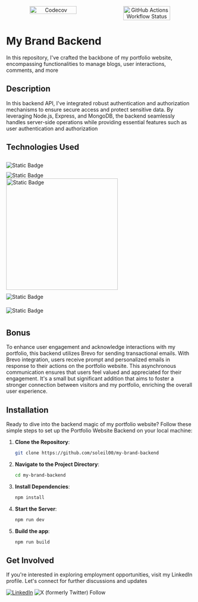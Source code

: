 

<div style="display: flex; justify-content: center;" align="center">
    <img src="https://codecov.io/gh/soleil00/my-brand-backend/branch/main/graph/badge.svg?token=b4e4b079-5d4b-403c-b6fd-14d2bd532291" alt="Codecov" width="50%">
    <img alt="GitHub Actions Workflow Status" src="https://img.shields.io/github/actions/workflow/status/soleil00/my-brand-backend/deploy.yaml" width="50%">
</div>


# My Brand Backend

In this repository, I've crafted the backbone of my portfolio website, encompassing functionalities to manage blogs, user interactions, comments, and more

## Description

In this backend API, I've integrated robust authentication and authorization mechanisms to ensure secure access and protect sensitive data. By leveraging Node.js, Express, and MongoDB, the backend seamlessly handles server-side operations while providing essential features such as user authentication and authorization


## Technologies Used


<div style="display: flex; flex-direction: column; align-items: center;">
  <div style="padding: 10px; width: 100%;">
    <img alt="Static Badge" src="https://img.shields.io/badge/Typescript-superset_of_JavaScript_with_added_syntax_for_types-blue?style=social&logo=Typescript&logoColor=blue&labelColor=green&color=red">
  </div>
  <div style="display: flex; width: 100%;">
    <img alt="Static Badge" src="https://img.shields.io/badge/Express-Javascript_Runtime_environment_for_running_JS_code_on_server_side-blue?style=social&logo=Node.js&logoColor=orange&labelColor=aqua&color=yellow">
  </div>
  <div style="display: flex; width: 100%;">
    <img alt="Static Badge" src="https://img.shields.io/badge/Mongoose-Best_ORM_To_Connect_With_Mongodb_Databse-blue?style=social&logo=mongoose&color=green" width="300">
  </div>
  <div style="padding: 10px; width: 100%;">
    <img alt="Static Badge" src="https://img.shields.io/badge/Mongodb-For_Database-red?style=social&logo=mongodb&color=red">
  </div>
  <div style="padding: 10px; width: 100%;">
    <img alt="Static Badge" src="https://img.shields.io/badge/Brevo-All_in_one_platform_for_building_long_term_customer_relationships_via_email_SMS_WhatsApp_and_chat-blue?style=social&logo=Brevo&labelColor=red">
  </div>
</div>





## Bonus

To enhance user engagement and acknowledge interactions with my portfolio, this backend utilizes Brevo for sending transactional emails. With Brevo integration, users receive prompt and personalized emails in response to their actions on the portfolio website. This asynchronous communication ensures that users feel valued and appreciated for their engagement. It's a small but significant addition that aims to foster a stronger connection between visitors and my portfolio, enriching the overall user experience.





## Installation

Ready to dive into the backend magic of my portfolio website? Follow these simple steps to set up the Portfolio Website Backend on your local machine:

1. **Clone the Repository**: 
    ```bash
    git clone https://github.com/soleil00/my-brand-backend
    ```

2. **Navigate to the Project Directory**:
    ```bash
    cd my-brand-backend
    ```

3. **Install Dependencies**:
    ```bash
    npm install
    ```

4. **Start the Server**:
    ```bash
    npm run dev
    ```
5. **Build the app**:
    ```bash
    npm run build
    ```

## Get Involved

If you're interested in exploring employment opportunities, visit my LinkedIn profile. Let's connect for further discussions and updates

[![LinkedIn](https://img.shields.io/badge/-LinkedIn-blue?style=flat-square&logo=Linkedin&logoColor=white)](https://www.linkedin.com/in/rukundo-soleil-49688a295/)
<img alt="X (formerly Twitter) Follow" src="https://img.shields.io/twitter/follow/soleil_rukundo">










